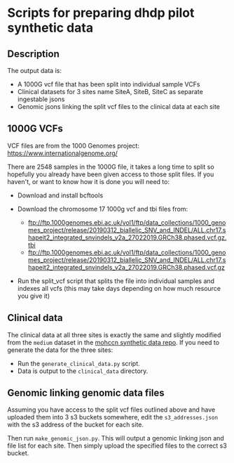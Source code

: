 # Scripts for preparing dhdp pilot synthetic data

## Description

The output data is:
* A 1000G vcf file that has been split into individual sample VCFs
* Clinical datasets for 3 sites name SiteA, SiteB, SiteC as separate ingestable jsons
* Genomic jsons linking the split vcf files to the clinical data at each site

## 1000G VCFs

VCF files are from the 1000 Genomes project: https://www.internationalgenome.org/

There are 2548 samples in the 1000G file, it takes a long time to split so hopefully you already have been given access to those split files. If you haven't, or want to know how it is done you will need to:

* Download and install bcftools
* Download the chromosome 17 1000g vcf and tbi files from:
  * ftp://ftp.1000genomes.ebi.ac.uk/vol1/ftp/data_collections/1000_genomes_project/release/20190312_biallelic_SNV_and_INDEL/ALL.chr17.shapeit2_integrated_snvindels_v2a_27022019.GRCh38.phased.vcf.gz.tbi
  * ftp://ftp.1000genomes.ebi.ac.uk/vol1/ftp/data_collections/1000_genomes_project/release/20190312_biallelic_SNV_and_INDEL/ALL.chr17.shapeit2_integrated_snvindels_v2a_27022019.GRCh38.phased.vcf.gz

* Run the split_vcf script that splits the file into individual samples and indexes all vcfs (this may take days depending on how much resource you give it)

## Clinical data

The clinical data at all three sites is exactly the same and slightly modified from the `medium` dataset in the [mohccn synthetic data repo](https://github.com/CanDIG/mohccn-synthetic-data). If you need to generate the data for the three sites:
* Run the `generate_clinical_data.py` script. 
* Data is output to the `clinical_data` directory.

## Genomic linking genomic data files

Assuming you have access to the split vcf files outlined above and have uploaded them into 3 s3 buckets somewhere, edit the `s3_addresses.json` with the s3 address of the bucket for each site.

Then run `make_genomic_json.py`. This will output a genomic linking json and file list for each site. Then simply upload the specified files to the correct s3 bucket.

